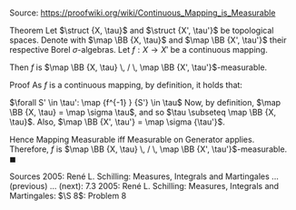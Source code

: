 # 

Source: https://proofwiki.org/wiki/Continuous_Mapping_is_Measurable

Theorem
Let $\struct {X, \tau}$ and $\struct {X', \tau'}$ be topological spaces.
Denote with $\map \BB {X, \tau}$ and $\map \BB {X', \tau'}$ their respective Borel $\sigma$-algebras.
Let $f: X \to X'$ be a continuous mapping.

Then $f$ is $\map \BB {X, \tau} \, / \, \map \BB {X', \tau'}$-measurable.


Proof
As $f$ is a continuous mapping, by definition, it holds that:

$\forall S' \in \tau': \map {f^{-1} } {S'} \in \tau$
Now, by definition, $\map \BB {X, \tau} = \map \sigma \tau$, and so $\tau \subseteq \map \BB {X, \tau}$.
Also, $\map \BB {X', \tau'} = \map \sigma {\tau'}$.

Hence Mapping Measurable iff Measurable on Generator applies.
Therefore, $f$ is $\map \BB {X, \tau} \, / \, \map \BB {X', \tau'}$-measurable.
$\blacksquare$


Sources
2005: René L. Schilling: Measures, Integrals and Martingales ... (previous) ... (next): $7.3$
2005: René L. Schilling: Measures, Integrals and Martingales: $\S 8$: Problem $8$




